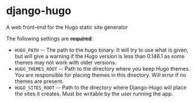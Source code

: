 # django-hugo
A web front-end for the Hugo static site generator

The following settings are **required**:

- `HUGO_PATH` -- The path to the hugo binary. It will try to use what is given, but will give a warning if the Hugo version is less than 0.146.1 as some themes may not work with older versions.
- `HUGO_THEMES_ROOT` -- Path to the directory where you keep Hugo themes. You are responsible for placing themes in this directory. Will error if no themes are present.
- `HUGO_SITES_ROOT` -- Path to the directory where Django-Hugo will place the sites it creates. Must be writable by the user running the app.

